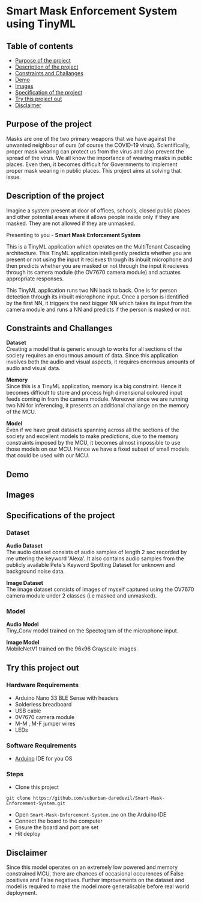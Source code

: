 # Smart Mask Enforcement System using TinyML

## Table of contents
* [Purpose of the project](#Purpose-of-the-project)
* [Description of the project](#Description-of-the-project)
* [Constraints and Challanges](#Constraints-and-Challanges)
* [Demo](#Demo)
* [Images](#Images)
* [Specification of the project](#Specification-of-the-project)
* [Try this project out](#Try-this-project-out)
* [Disclaimer](#Disclaimer)

## Purpose of the project

Masks are one of the two primary weapons that we have against the unwanted neighbour of ours (of course the COVID-19 virus). Scientifically, proper mask wearing can protect us from the virus and also prevent the spread of the virus. We all know the importance of wearing masks in public places. Even then, it becomes difficult for Governments to implement proper mask wearing in public places. This project aims at solving that issue. <br>

## Description of the project

Imagine a system present at door of offices, schools, closed public places and other potential areas where it allows people inside only if they are masked. They are not allowed if they are unmasked.

Presenting to you - **Smart Mask Enforcement System** <br>

This is a TinyML application which operates on the MultiTenant Cascading architecture. This TinyML application intelligently predicts whether you are present or not using the input it recieves through its inbuilt microphone and then predicts whether you are masked or not through the input it recieves through its camera module (the OV7670 camera module) and actuates appropriate responses. <br>

This TinyML application runs two NN back to back. One is for person detection through its inbuilt microphone input. Once a person is identified by the first NN, it triggers the next bigger NN which takes its input from the camera module and runs a NN and predicts if the person is masked or not.

## Constraints and Challanges
**Dataset** <br>
Creating a model that is generic enough to works for all sections of the society requires an enourmous amount of data. Since this application involves both the audio and visual aspects, it requires enormous amounts of audio and visual data. <br>

**Memory** <br>
Since this is a TinyML application, memory is a big constraint. Hence it becomes difficult to store and process high dimensional coloured input feeds coming in from the camera module. Moreover since we are running two NN for inferencing, it presents an additional challange on the memory of the MCU. <br>

**Model** <br>
Even if we have great datasets spanning across all the sections of the society and excellent models to make predictions, due to the memory constraints imposed by the MCU, it becomes almost impossible to use those models on our MCU. Hence we have a fixed subset of small models that could be used with our MCU. <br>

## Demo

## Images

## Specifications of the project

### Dataset

**Audio Dataset** <br>
The audio dataset consists of audio samples of length 2 sec recorded by me uttering the keyword 'Alexa'. It also contains audio samples from the publicly available Pete's Keyword Spotting Dataset for unknown and background noise data. <br>

**Image Dataset** <br>
The image dataset consists of images of myself captured using the OV7670 camera module under 2 classes (i.e masked and unmasked). <br>

### Model

**Audio Model**<br>
Tiny_Conv model trained on the Spectogram of the microphone input. <br>

**Image Model** <br>
MobileNetV1 trained on the 96x96 Grayscale images. <br>

## Try this project out

### Hardware Requirements
* Arduino Nano 33 BLE Sense with headers
* Solderless breadboard
* USB cable
* 0V7670 camera module
* M-M , M-F jumper wires
* LEDs

### Software Requirements
* [Arduino](https://www.arduino.cc/en/software) IDE for you OS

### Steps
* Clone this project 

```
git clone https://github.com/suburban-daredevil/Smart-Mask-Enforcement-System.git
```
* Open `Smart-Mask-Enforcement-System.ino` on the Arduino IDE
* Connect the board to the computer
* Ensure the board and port are set
* Hit deploy

## Disclaimer

Since this model operates on an extremely low powered and memory constrained MCU, there are chances of occasional occurences of False positives and False negatives. Further improvements on the dataset and model is required to make the model more generalisable before real world deployment. <br>
